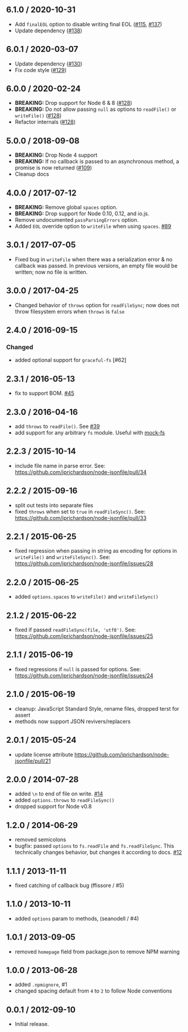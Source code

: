 ## 6.1.0 / 2020-10-31

- Add `finalEOL` option to disable writing final EOL ([#115](https://github.com/jprichardson/node-jsonfile/issues/115), [#137](https://github.com/jprichardson/node-jsonfile/pull/137))
- Update dependency ([#138](https://github.com/jprichardson/node-jsonfile/pull/138))

## 6.0.1 / 2020-03-07

- Update dependency ([#130](https://github.com/jprichardson/node-jsonfile/pull/130))
- Fix code style ([#129](https://github.com/jprichardson/node-jsonfile/pull/129))

## 6.0.0 / 2020-02-24

- **BREAKING:** Drop support for Node 6 & 8 ([#128](https://github.com/jprichardson/node-jsonfile/pull/128))
- **BREAKING:** Do not allow passing `null` as options to `readFile()` or `writeFile()` ([#128](https://github.com/jprichardson/node-jsonfile/pull/128))
- Refactor internals ([#128](https://github.com/jprichardson/node-jsonfile/pull/128))

## 5.0.0 / 2018-09-08

- **BREAKING:** Drop Node 4 support
- **BREAKING:** If no callback is passed to an asynchronous method, a promise is now returned ([#109](https://github.com/jprichardson/node-jsonfile/pull/109))
- Cleanup docs

## 4.0.0 / 2017-07-12

- **BREAKING:** Remove global `spaces` option.
- **BREAKING:** Drop support for Node 0.10, 0.12, and io.js.
- Remove undocumented `passParsingErrors` option.
- Added `EOL` override option to `writeFile` when using `spaces`. [#89]

## 3.0.1 / 2017-07-05

- Fixed bug in `writeFile` when there was a serialization error & no callback was passed. In previous versions, an empty file would be written; now no file is written.

## 3.0.0 / 2017-04-25

- Changed behavior of `throws` option for `readFileSync`; now does not throw filesystem errors when `throws` is `false`

## 2.4.0 / 2016-09-15

### Changed

- added optional support for `graceful-fs` \[#62\]

## 2.3.1 / 2016-05-13

- fix to support BOM. [#45]

## 2.3.0 / 2016-04-16

- add `throws` to `readFile()`. See [#39]
- add support for any arbitrary `fs` module. Useful with [mock-fs](https://www.npmjs.com/package/mock-fs)

## 2.2.3 / 2015-10-14

- include file name in parse error. See: https://github.com/jprichardson/node-jsonfile/pull/34

## 2.2.2 / 2015-09-16

- split out tests into separate files
- fixed `throws` when set to `true` in `readFileSync()`. See: https://github.com/jprichardson/node-jsonfile/pull/33

## 2.2.1 / 2015-06-25

- fixed regression when passing in string as encoding for options in `writeFile()` and `writeFileSync()`. See: https://github.com/jprichardson/node-jsonfile/issues/28

## 2.2.0 / 2015-06-25

- added `options.spaces` to `writeFile()` and `writeFileSync()`

## 2.1.2 / 2015-06-22

- fixed if passed `readFileSync(file, 'utf8')`. See: https://github.com/jprichardson/node-jsonfile/issues/25

## 2.1.1 / 2015-06-19

- fixed regressions if `null` is passed for options. See: https://github.com/jprichardson/node-jsonfile/issues/24

## 2.1.0 / 2015-06-19

- cleanup: JavaScript Standard Style, rename files, dropped terst for assert
- methods now support JSON revivers/replacers

## 2.0.1 / 2015-05-24

- update license attribute https://github.com/jprichardson/node-jsonfile/pull/21

## 2.0.0 / 2014-07-28

- added `\n` to end of file on write. [#14](https://github.com/jprichardson/node-jsonfile/pull/14)
- added `options.throws` to `readFileSync()`
- dropped support for Node v0.8

## 1.2.0 / 2014-06-29

- removed semicolons
- bugfix: passed `options` to `fs.readFile` and `fs.readFileSync`. This technically changes behavior, but
  changes it according to docs. [#12]

## 1.1.1 / 2013-11-11

- fixed catching of callback bug (ffissore / #5)

## 1.1.0 / 2013-10-11

- added `options` param to methods, (seanodell / #4)

## 1.0.1 / 2013-09-05

- removed `homepage` field from package.json to remove NPM warning

## 1.0.0 / 2013-06-28

- added `.npmignore`, #1
- changed spacing default from `4` to `2` to follow Node conventions

## 0.0.1 / 2012-09-10

- Initial release.

[#12]: https://github.com/jprichardson/node-jsonfile/issues/12 "readFile doesn't accept options"
[#39]: https://github.com/jprichardson/node-jsonfile/pull/39 "Add `throws` option for readFile (async)"
[#45]: https://github.com/jprichardson/node-jsonfile/issues/45 "Reading of UTF8-encoded (w/ BOM) files fails"
[#89]: https://github.com/jprichardson/node-jsonfile/pull/89
